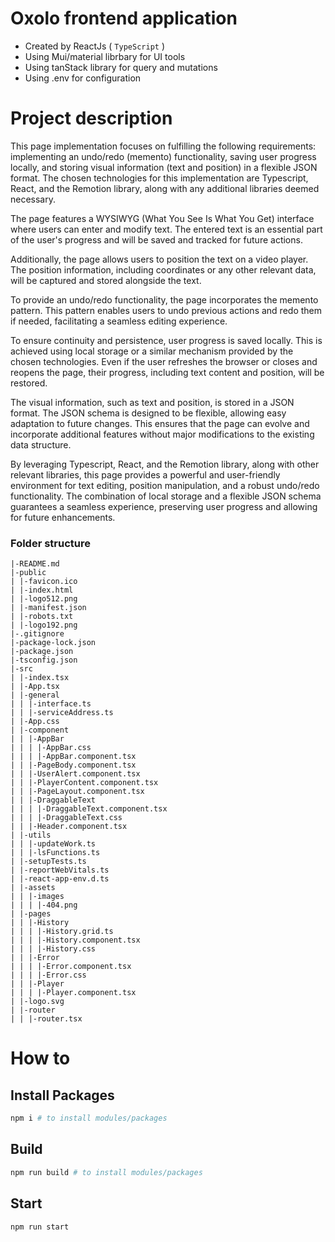 # Oxolo frontend application

- Created by ReactJs ( ``TypeScript`` )
- Using Mui/material librbary for UI tools
- Using tanStack library for query and mutations
- Using .env for configuration

# Project description

This page implementation focuses on fulfilling the following requirements: implementing an undo/redo (memento) functionality, saving user progress locally, and storing visual information (text and position) in a flexible JSON format. The chosen technologies for this implementation are Typescript, React, and the Remotion library, along with any additional libraries deemed necessary.

The page features a WYSIWYG (What You See Is What You Get) interface where users can enter and modify text. The entered text is an essential part of the user's progress and will be saved and tracked for future actions.

Additionally, the page allows users to position the text on a video player. The position information, including coordinates or any other relevant data, will be captured and stored alongside the text.

To provide an undo/redo functionality, the page incorporates the memento pattern. This pattern enables users to undo previous actions and redo them if needed, facilitating a seamless editing experience.

To ensure continuity and persistence, user progress is saved locally. This is achieved using local storage or a similar mechanism provided by the chosen technologies. Even if the user refreshes the browser or closes and reopens the page, their progress, including text content and position, will be restored.

The visual information, such as text and position, is stored in a JSON format. The JSON schema is designed to be flexible, allowing easy adaptation to future changes. This ensures that the page can evolve and incorporate additional features without major modifications to the existing data structure.

By leveraging Typescript, React, and the Remotion library, along with other relevant libraries, this page provides a powerful and user-friendly environment for text editing, position manipulation, and a robust undo/redo functionality. The combination of local storage and a flexible JSON schema guarantees a seamless experience, preserving user progress and allowing for future enhancements.

### Folder structure

```
|-README.md
|-public
| |-favicon.ico
| |-index.html
| |-logo512.png
| |-manifest.json
| |-robots.txt
| |-logo192.png
|-.gitignore
|-package-lock.json
|-package.json
|-tsconfig.json
|-src
| |-index.tsx
| |-App.tsx
| |-general
| | |-interface.ts
| | |-serviceAddress.ts
| |-App.css
| |-component
| | |-AppBar
| | | |-AppBar.css
| | | |-AppBar.component.tsx
| | |-PageBody.component.tsx
| | |-UserAlert.component.tsx
| | |-PlayerContent.component.tsx
| | |-PageLayout.component.tsx
| | |-DraggableText
| | | |-DraggableText.component.tsx
| | | |-DraggableText.css
| | |-Header.component.tsx
| |-utils
| | |-updateWork.ts
| | |-lsFunctions.ts
| |-setupTests.ts
| |-reportWebVitals.ts
| |-react-app-env.d.ts
| |-assets
| | |-images
| | | |-404.png
| |-pages
| | |-History
| | | |-History.grid.ts
| | | |-History.component.tsx
| | | |-History.css
| | |-Error
| | | |-Error.component.tsx
| | | |-Error.css
| | |-Player
| | | |-Player.component.tsx
| |-logo.svg
| |-router
| | |-router.tsx
```

# How to

## Install Packages

```bash
npm i # to install modules/packages
```

## Build

```bash
npm run build # to install modules/packages
```

## Start

```bash
npm run start
```
